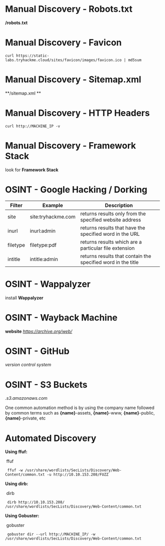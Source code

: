 # **Manual Discovery - Robots.txt**

**<ip>/robots.txt**

# Manual Discovery - Favicon

```shell-session
curl https://static-labs.tryhackme.cloud/sites/favicon/images/favicon.ico | md5sum    
```

# Manual Discovery - Sitemap.xml

 **<ip>/sitemap.xml **

# Manual Discovery - HTTP Headers

```shell-session
curl http://MACHINE_IP -v
```

# Manual Discovery - Framework Stack

look for **Framework Stack**

# OSINT - Google Hacking / Dorking

| **Filter** | **Example**        | **Description**                                              |
| ---------- | ------------------ | ------------------------------------------------------------ |
| site       | site:tryhackme.com | returns results only from the specified website address      |
| inurl      | inurl:admin        | returns results that have the specified word in the URL      |
| filetype   | filetype:pdf       | returns results which are a particular file extension        |
| intitle    | intitle:admin      | returns results that contain the specified word in the title |

# OSINT - Wappalyzer

install **Wappalyzer**

# OSINT - Wayback Machine

**website**   *https://archive.org/web/*

# OSINT - GitHub

*version control system*

# OSINT - S3 Buckets

*.s3.amazonaws.com*

One common automation method is by using the company name  followed by common terms such as **{name}**-assets, **{name}**-www, **{name}**-public, **{name}**-private, etc

# Automated Discovery

**Using ffuf:**

​            ffuf        

```shell-session
 ffuf -w /usr/share/wordlists/SecLists/Discovery/Web-Content/common.txt -u http://10.10.153.208/FUZZ
```

**Using dirb:**

​            dirb        

```shell-session
 dirb http://10.10.153.208/ /usr/share/wordlists/SecLists/Discovery/Web-Content/common.txt
```

**Using Gobuster:**

​            gobuster        

```shell-session
 gobuster dir --url http://MACHINE_IP/ -w /usr/share/wordlists/SecLists/Discovery/Web-Content/common.txt
```
